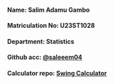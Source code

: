 #### Name: Salim Adamu Gambo
#### Matriculation No: U23ST1028
#### Department: Statistics
#### Github acc: [@saleeem04](https://github.com/saleeem04)
#### Calculator repo: [Swing Calculator](https://github.com/saleeem04/Swing-Calculator)
